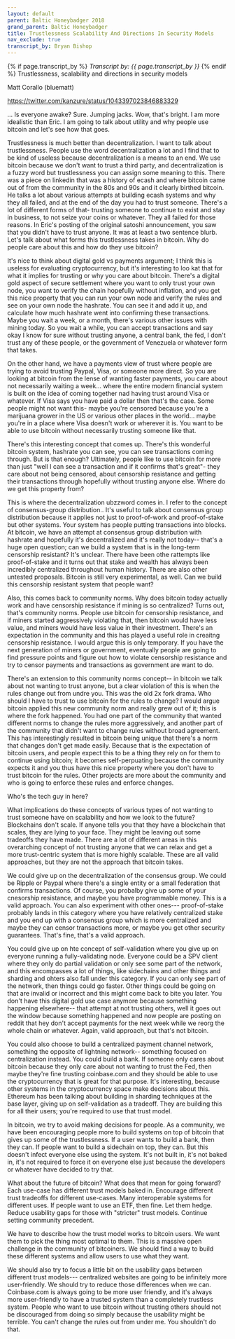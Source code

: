 ```yaml
---
layout: default
parent: Baltic Honeybadger 2018
grand_parent: Baltic Honeybadger
title: Trustlessness Scalability And Directions In Security Models
nav_exclude: true
transcript_by: Bryan Bishop
---
```


{% if page.transcript_by %} <i>Transcript by:
{{ page.transcript_by }}</i> {% endif %} Trustlessness, scalability and
directions in security models

Matt Corallo (bluematt)

<https://twitter.com/kanzure/status/1043397023846883329>

... Is everyone awake? Sure. Jumping jacks. Wow, that's bright. I am
more idealistic than Eric. I am going to talk about utility and why
people use bitcoin and let's see how that goes.

Trustlessness is much better than decentralization. I want to talk about
trustlessness. People use the word decentralization a lot and I find
that to be kind of useless because decentralization is a means to an
end. We use bitcoin because we don't want to trust a third party, and
decentralization is a fuzzy word but trustlessness you can assign some
meaning to this. There was a piece on linkedin that was a history of
ecash and where bitcoin came out of from the community in the 80s and
90s and it clearly birthed bitcoin. He talks a lot about various
attempts at building ecash systems and why they all failed, and at the
end of the day you had to trust someone. There's a lot of different
forms of that- trusting someone to continue to exist and stay in
business, to not seize your coins or whatever. They all failed for those
reasons. In Eric's posting of the original satoshi announcement, you saw
that you didn't have to trust anyone. It was at least a two sentence
blurb. Let's talk about what forms this trustlessness takes in bitcoin.
Why do people care about this and how do they use bitcoin?

It's nice to think about digital gold vs payments argument; I think this
is useless for evaluating cryptocurrency, but it's interesting to loo
kat that for what it implies for trusting or why you care about bitcoin.
There's a digital gold aspect of secure settlement where you want to
only trust your own node, you want to verify the chain hopefully without
inflation, and you get this nice property that you can run your own node
and verify the rules and see on your own node the hashrate. You can see
it and add it up, and calculate how much hashrate went into confirming
these transactions. Maybe you wait a week, or a month, there's various
other issues with mining today. So you wait a while, you can accept
transactions and say okay I know for sure without trusting anyone, a
central bank, the fed, I don't trust any of these people, or the
government of Venezuela or whatever form that takes.

On the other hand, we have a payments view of trust where people are
trying to avoid trusting Paypal, Visa, or someone more direct. So you
are looking at bitcoin from the lense of wanting faster payments, you
care about not necessarily waiting a week... where the entire modern
financial system is built on the idea of coming together nad having
trust around Visa or whatever. If Visa says you have paid a dollar then
that's the case. Some people might not want this- maybe you're censored
because you're a marijuana grower in the US or various other places in
the world... maybe you're in a place where Visa doesn't work or wherever
it is. You want to be able to use bitcoin without necessarily trusting
someone like that.

There's this interesting concept that comes up. There's this wonderful
bitcoin system, hashrate you can see, you can see transactions coming
through. But is that enough? Ultimately, people like to use bitcoin for
more than just "well I can see a transaction and if it confirms that's
great"- they care about not being censored, about censorship resistance
and getting their transactions through hopefully without trusting anyone
else. Where do we get this property from?

This is where the decentralization ubzzword comes in. I refer to the
concept of consensus-group distribution.. It's useful to talk about
consensus group distribution because it applies not just to
proof-of-work and proof-of-stake but other systems. Your system has
people putting transactions into blocks. At bitcoin, we have an attempt
at consensus group distribution with hashrate and hopefully it's
decentralized and it's really not today-- that's a huge open question;
can we build a system that is in the long-term censorship resistant?
It's unclear. There have been othe rattempts like proof-of-stake and it
turns out that stake and wealth has always been incredibly centralized
throughout human history. There are also other untested proposals.
Bitcoin is still very experimental, as well. Can we build this
censorship resistant system that people want?

Also, this comes back to community norms. Why does bitcoin today
actually work and have censorship resistance if mining is so
centralized? Turns out, that's community norms. People use bitcoin for
censorship resistance, and if miners started aggressively violating
that, then bitcoin would have less value, and miners would have less
value in their investment. There's an expectation in the community and
this has played a useful role in creaitng censorship resistance. I would
argue this is only temporary. If you have the next generation of miners
or government, eventually people are going to find pressure points and
figure out how to violate censorship resistance and try to censor
payments and transactions as government are want to do.

There's an extension to this community norms concept-- in bitcoin we
talk about not wanting to trust anyone, but a clear violation of this is
when the rules change out from undre you. This was the old 2x fork
drama. Who should I have to trust to use bitcoin for the rules to
change? I would argue bitcoin applied this new community norm and really
grew out of it; this is where the fork happened. You had one part of the
community that wanted different norms to change the rules more
aggressively, and another part of the community that didn't want to
change rules without broad agreement. This has interestingly resulted in
bitcoin being unique that there's a norm that changes don't get made
easily. Because that is the expectation of bitcoin users, and people
expect this to be a thing they rely on for them to continue using
bitcoin; it becomes self-perpuating because the community expects it and
you thus have this nice property where you don't have to trust bitcoin
for the rules. Other projects are more about the community and who is
going to enforce these rules and enforce changes.

Who's the tech guy in here?

What implications do these concepts of various types of not wanting to
trust someone have on scalability and how we look to the future?
Blockchains don't scale. If anyone tells you that they have a blockchain
that scales, they are lying to your face. They might be leaving out some
tradeoffs they have made. There are a lot of different areas in this
overarching concept of not trusting anyone that we can relax and get a
more trust-centric system that is more highly scalable. These are all
valid approaches, but they are not the approach that bitcoin takes.

We could give up on the decentralization of the consensus group. We
could be Ripple or Paypal where there's a single entity or a small
federation that confirms transactions. Of course, you probalby give up
some of your cnesorship resistance, and maybe you have programmable
money. This is a valid approach. You can also experiment with other
ones--- proof-of-stake probably lands in this category where you have
relatively centralized stake and you end up with a consensus group which
is more centralized and maybe they can censor transactions more, or
maybe you get other security guarantees. That's fine, that's a valid
approach.

You could give up on hte concept of self-validation where you give up on
everyone running a fully-validating node. Everyone could be a SPV client
where they only do partial validation or only see some part of the
network, and this encompasses a lot of things, like sidechains and other
things and sharding and ohters also fall under this category. If you can
only see part of the network, then things could go faster. Other things
could be going on that are invalid or incorrect and this might come back
to bite you later. You don't have this digital gold use case anymore
because something happening elsewhere-- that attempt at not trusting
others, well it goes out the window because something happened and now
people are posting on reddit that hey don't accept payments for the next
week while we reorg the whole chain or whatever. Again, valid approach,
but that's not bitcoin.

You could also choose to build a centralized payment channel network,
something the opposite of lightning network-- something focused on
centralization instead. You could build a bank. If someone only cares
about bitcoin because they only care about not wanting to trust the Fed,
then maybe they're fine trusting coinbase.com and they should be able to
use the cryptocurrency that is great for that purpose. It's interesting,
because other systems in the cryptocurrency space make decisions about
this. Ethereum has been talking about building in sharding techniques at
the base layer, giving up on self-validation as a tradeoff. They are
building this for all their users; you're required to use that trust
model.

In bitcoin, we try to avoid making decisions for people. As a community,
we have been encouraging people more to build systems on top of bitcoin
that gives up some of the trustlessness. If a user wants to build a
bank, then they can. If people want to build a sidechain on top, they
can. But this doesn't infect everyone else using the system. It's not
built in, it's not baked in, it's not required to force it on everyone
else just because the developers or whatever have decided to try that.

What about the future of bitcoin? What does that mean for going forward?
Each use-case has different trust models baked in. Encourage different
trust tradeoffs for different use-cases. Many interoperable systems for
different uses. If people want to use an ETF, then fine. Let them hedge.
Reduce usability gaps for those with "stricter" trust models. Continue
setting community precedent.

We have to describe how the trust model works to bitcoin users. We want
them to pick the thing most optimal to them. This is a massive open
challenge in the community of bitcoiners. We should find a way to build
these different systems and allow users to use what they want.

We should also try to focus a little bit on the usability gaps between
different trust models--- centralized websites are going to be
infinitely more user-friendly. We should try to reduce those differences
when we can. Coinbase.com is always going to be more user friendly, and
it's always more user-friendly to have a trusted system than a
completely trustless system. People who want to use bitcoin without
trusting others should not be discouraged from doing so simply because
the usability might be terrible. You can't change the rules out from
under me. You shouldn't do that.
